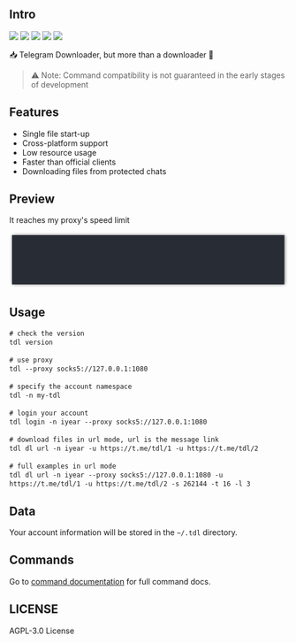 ## Intro

![](https://img.shields.io/github/go-mod/go-version/iyear/tdl?style=flat-square)
![](https://img.shields.io/github/license/iyear/tdl?style=flat-square)
![](https://img.shields.io/github/workflow/status/iyear/tdl/master%20builder?style=flat-square)
![](https://img.shields.io/github/v/release/iyear/tdl?color=red&style=flat-square)
![](https://img.shields.io/github/last-commit/iyear/tdl?style=flat-square)

📥 Telegram Downloader, but more than a downloader 🚀

> ⚠ Note: Command compatibility is not guaranteed in the early stages of development

## Features

- Single file start-up
- Cross-platform support
- Low resource usage
- Faster than official clients
- Downloading files from protected chats


## Preview

It reaches my proxy's speed limit

![](img/preview.gif)

## Usage

```shell
# check the version
tdl version

# use proxy
tdl --proxy socks5://127.0.0.1:1080

# specify the account namespace
tdl -n my-tdl

# login your account
tdl login -n iyear --proxy socks5://127.0.0.1:1080

# download files in url mode, url is the message link
tdl dl url -n iyear -u https://t.me/tdl/1 -u https://t.me/tdl/2

# full examples in url mode
tdl dl url -n iyear --proxy socks5://127.0.0.1:1080 -u https://t.me/tdl/1 -u https://t.me/tdl/2 -s 262144 -t 16 -l 3
```

## Data

Your account information will be stored in the `~/.tdl` directory.

## Commands

Go to [command documentation](docs/command/tdl.md) for full command docs.

## LICENSE

AGPL-3.0 License
